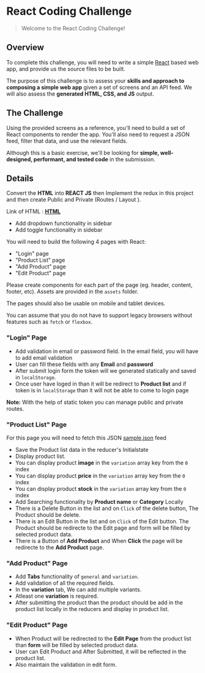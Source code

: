 # React Coding Challenge

> Welcome to the React Coding Challenge!

## Overview

To complete this challenge, you will need to write a simple [React](https://facebook.github.io/react/) based web app, and provide us the source files to be built.

The purpose of this challenge is to assess your **skills and approach to composing a simple web app** given a set of screens and an API feed. We will also assess the **generated HTML, CSS, and JS** output.

## The Challenge

Using the provided screens as a reference, you'll need to build a set of React components to render the app. You'll also need to request a JSON feed, filter that data, and use the relevant fields.

Although this is a basic exercise, we'll be looking for **simple, well-designed, performant, and tested code** in the submission.

## Details

Convert the  **HTML** into **REACT JS** then Implement the redux in this project and then create Public and Private (Routes / Layout ).

Link of HTML : [**HTML**](https://facebook.github.io/react/)

- Add dropdown functionality in sidebar
- Add toggle functionality in sidebar

You will need to build the following 4 pages with React:
- "Login" page
- "Product List" page
- "Add Product" page
- "Edit Product" page


Please create components for each part of the page (eg. header, content, footer, etc).
Assets are provided in the `assets` folder.

The pages should also be usable on mobile and tablet devices.

You can assume that you do not have to support legacy browsers without features such as `fetch` or `flexbox`.

### "Login" Page

- Add validation in email or password field. In the email field, you will have to add email validation
- User can fill these fields with any **Email** and **password**
- After submit login form the token will we generated statically and saved in `localStorage`.
- Once user have loged in than it will be redirect to **Product list** and if token is in `localStorage` than it will not be able to come to login page 

**Note:** With the help of static token you can manage public and private routes.


### "Product List" Page

For this page you will need to fetch this JSON [sample.json](https://raw.githubusercontent.com/abdulbitcot/React-Coding-Challenge-Experience/main/sample.json) feed 

- Save the Product list data in the reducer's Initialstate
- Display product list.
- You can display product **image** in the `variation` array key from the `0` index
- You can display product **price** in the `variation` array key from the `0` index
- You can display product **stock** in the `variation` array key from the `0` index
- Add Searching functionality by **Product name** or **Category** Locally
- There is a Delete Button in the list and on `Click` of the delete button, The Product should be delete.
- There is an Edit Button in the list and on `Click` of the Edit button. The Product should be redirecte to the Edit page and form will be filled by selected  product data.
- There is a Button of **Add Product** and When **Click** the page will be redirecte to the **Add Product** page.


### "Add Product" Page

- Add **Tabs** functionality of `general` and `variation`.
- Add validation of all the required fields.
- In the **variation** tab, We can add multiple variants.
- Atleast one **variation** is required.
- After submitting the product than the product should be add in the product list locally in the reducers and display in product list.


### "Edit Product" Page

- When Product will be redirected to the **Edit Page** from the product list than **form** will be filled by selected product data. 
- User can Edit Product and After Submitted, it will be reflected in the product list.
- Also maintain the validation in edit form.